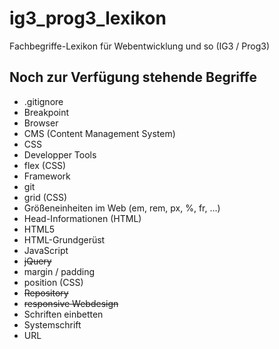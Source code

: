 # ig3_prog3_lexikon
Fachbegriffe-Lexikon für Webentwicklung und so (IG3 / Prog3)

## Noch zur Verfügung stehende Begriffe
* .gitignore
* Breakpoint
* Browser
* CMS (Content Management System)
* CSS
* Developper Tools
* flex (CSS)
* Framework
* git
* grid (CSS)
* Größeneinheiten im Web (em, rem, px, %, fr, …)
* Head-Informationen (HTML)
* HTML5
* HTML-Grundgerüst
* JavaScript
* ~~jQuery~~
* margin / padding
* position (CSS)
* ~~Repository~~
* ~~responsive Webdesign~~
* Schriften einbetten
* Systemschrift
* URL
